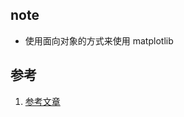 ## note
* 使用面向对象的方式来使用 matplotlib

## 参考

1. [参考文章](https://towardsdatascience.com/5-quick-and-easy-data-visualizations-in-python-with-code-a2284bae952f)